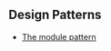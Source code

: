 ## Design Patterns

- [The module pattern][1]





[1]: http://yuiblog.com/blog/2007/06/12/module-pattern/
